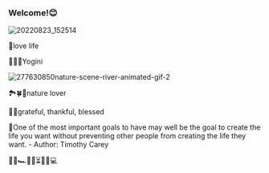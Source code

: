 ### Welcome!😊

![20220823_152514](https://user-images.githubusercontent.com/94319710/186157525-7b4500b8-48c2-4185-8f34-d94f4596e166.gif)


🤍love life


🤸🏻‍♀️Yogini

![277630850nature-scene-river-animated-gif-2](https://user-images.githubusercontent.com/94319710/186147496-950721a4-b8e8-4c0a-8b16-b27c5fef2810.gif)

🏞🍀🍃nature lover

🙏🏻grateful, thankful, blessed

🧭One of the most important goals to have may well be the goal to create the life you want without preventing other people from creating the life they want. - Author: Timothy Carey

🚴‍♀️🏎🌇🌄⏳🌊🎈💻
